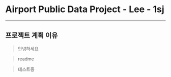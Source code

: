# Airport Public Data Project - Lee - 1sj

---------------------------

## 프로젝트 계획 이유

> 안녕하세요

> readme

> 테스트중

